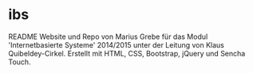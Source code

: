 ibs
===
README
Website und Repo von Marius Grebe für das Modul 'Internetbasierte Systeme' 2014/2015 unter der Leitung von Klaus Quibeldey-Cirkel.
Erstellt mit HTML, CSS, Bootstrap, jQuery und Sencha Touch.
